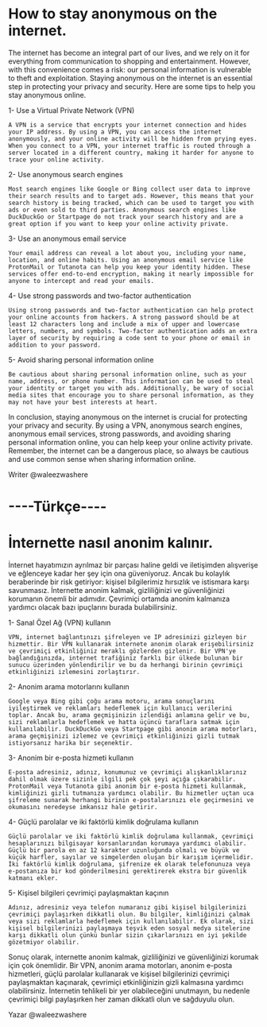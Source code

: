 <h1>How to stay anonymous on the internet.</h1>

The internet has become an integral part of our lives, and we rely on it for everything from communication to shopping and entertainment. However, with this convenience comes a risk: our personal information is vulnerable to theft and exploitation. Staying anonymous on the internet is an essential step in protecting your privacy and security. Here are some tips to help you stay anonymous online.

1- Use a Virtual Private Network (VPN)

    A VPN is a service that encrypts your internet connection and hides your IP address. By using a VPN, you can access the internet anonymously, and your online activity will be hidden from prying eyes. When you connect to a VPN, your internet traffic is routed through a server located in a different country, making it harder for anyone to trace your online activity.

2- Use anonymous search engines

    Most search engines like Google or Bing collect user data to improve their search results and to target ads. However, this means that your search history is being tracked, which can be used to target you with ads or even sold to third parties. Anonymous search engines like DuckDuckGo or Startpage do not track your search history and are a great option if you want to keep your online activity private.

3- Use an anonymous email service

    Your email address can reveal a lot about you, including your name, location, and online habits. Using an anonymous email service like ProtonMail or Tutanota can help you keep your identity hidden. These services offer end-to-end encryption, making it nearly impossible for anyone to intercept and read your emails.

4- Use strong passwords and two-factor authentication

    Using strong passwords and two-factor authentication can help protect your online accounts from hackers. A strong password should be at least 12 characters long and include a mix of upper and lowercase letters, numbers, and symbols. Two-factor authentication adds an extra layer of security by requiring a code sent to your phone or email in addition to your password.

5- Avoid sharing personal information online

    Be cautious about sharing personal information online, such as your name, address, or phone number. This information can be used to steal your identity or target you with ads. Additionally, be wary of social media sites that encourage you to share personal information, as they may not have your best interests at heart.

In conclusion, staying anonymous on the internet is crucial for protecting your privacy and security. By using a VPN, anonymous search engines, anonymous email services, strong passwords, and avoiding sharing personal information online, you can help keep your online activity private. Remember, the internet can be a dangerous place, so always be cautious and use common sense when sharing information online.

Writer @waleezwashere

<h1>----Türkçe----</h1>

<h1>İnternette nasıl anonim kalınır.</h1>

İnternet hayatımızın ayrılmaz bir parçası haline geldi ve iletişimden alışverişe ve eğlenceye kadar her şey için ona güveniyoruz. Ancak bu kolaylık beraberinde bir risk getiriyor: kişisel bilgilerimiz hırsızlık ve istismara karşı savunmasız. İnternette anonim kalmak, gizliliğinizi ve güvenliğinizi korumanın önemli bir adımıdır. Çevrimiçi ortamda anonim kalmanıza yardımcı olacak bazı ipuçlarını burada bulabilirsiniz.

1- Sanal Özel Ağ (VPN) kullanın

    VPN, internet bağlantınızı şifreleyen ve IP adresinizi gizleyen bir hizmettir. Bir VPN kullanarak internete anonim olarak erişebilirsiniz ve çevrimiçi etkinliğiniz meraklı gözlerden gizlenir. Bir VPN'ye bağlandığınızda, internet trafiğiniz farklı bir ülkede bulunan bir sunucu üzerinden yönlendirilir ve bu da herhangi birinin çevrimiçi etkinliğinizi izlemesini zorlaştırır.

2- Anonim arama motorlarını kullanın

    Google veya Bing gibi çoğu arama motoru, arama sonuçlarını iyileştirmek ve reklamları hedeflemek için kullanıcı verilerini toplar. Ancak bu, arama geçmişinizin izlendiği anlamına gelir ve bu, sizi reklamlarla hedeflemek ve hatta üçüncü taraflara satmak için kullanılabilir. DuckDuckGo veya Startpage gibi anonim arama motorları, arama geçmişinizi izlemez ve çevrimiçi etkinliğinizi gizli tutmak istiyorsanız harika bir seçenektir.

3- Anonim bir e-posta hizmeti kullanın

    E-posta adresiniz, adınız, konumunuz ve çevrimiçi alışkanlıklarınız dahil olmak üzere sizinle ilgili pek çok şeyi açığa çıkarabilir. ProtonMail veya Tutanota gibi anonim bir e-posta hizmeti kullanmak, kimliğinizi gizli tutmanıza yardımcı olabilir. Bu hizmetler uçtan uca şifreleme sunarak herhangi birinin e-postalarınızı ele geçirmesini ve okumasını neredeyse imkansız hale getirir.

4- Güçlü parolalar ve iki faktörlü kimlik doğrulama kullanın

    Güçlü parolalar ve iki faktörlü kimlik doğrulama kullanmak, çevrimiçi hesaplarınızı bilgisayar korsanlarından korumaya yardımcı olabilir. Güçlü bir parola en az 12 karakter uzunluğunda olmalı ve büyük ve küçük harfler, sayılar ve simgelerden oluşan bir karışım içermelidir. İki faktörlü kimlik doğrulama, şifrenize ek olarak telefonunuza veya e-postanıza bir kod gönderilmesini gerektirerek ekstra bir güvenlik katmanı ekler.

5- Kişisel bilgileri çevrimiçi paylaşmaktan kaçının

    Adınız, adresiniz veya telefon numaranız gibi kişisel bilgilerinizi çevrimiçi paylaşırken dikkatli olun. Bu bilgiler, kimliğinizi çalmak veya sizi reklamlarla hedeflemek için kullanılabilir. Ek olarak, sizi kişisel bilgilerinizi paylaşmaya teşvik eden sosyal medya sitelerine karşı dikkatli olun çünkü bunlar sizin çıkarlarınızı en iyi şekilde gözetmiyor olabilir.

Sonuç olarak, internette anonim kalmak, gizliliğinizi ve güvenliğinizi korumak için çok önemlidir. Bir VPN, anonim arama motorları, anonim e-posta hizmetleri, güçlü parolalar kullanarak ve kişisel bilgilerinizi çevrimiçi paylaşmaktan kaçınarak, çevrimiçi etkinliğinizin gizli kalmasına yardımcı olabilirsiniz. İnternetin tehlikeli bir yer olabileceğini unutmayın, bu nedenle çevrimiçi bilgi paylaşırken her zaman dikkatli olun ve sağduyulu olun.

Yazar @waleezwashere
